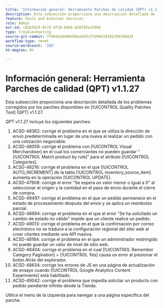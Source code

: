 ```yaml
---
title: 'Información general: Herramienta Parches de calidad (QPT) v1.1.27'
description: Esta subsección proporciona una descripción detallada de los problemas corregidos por los parches disponibles en [!UICONTROL Quality Patches Tool] (QPT) v1.1.27.
feature: Tools and External Services
role: Admin
exl-id: c82b5829-917d-4f38-b8a6-826f92e319b6
type: Troubleshooting
source-git-commit: 7fdb02a6d89d50ea593c5fd99d78101f89198424
workflow-type: tm+mt
source-wordcount: '265'
ht-degree: 0%

---
```


# Información general: Herramienta Parches de calidad (QPT) v1.1.27

Esta subsección proporciona una descripción detallada de los problemas corregidos por los parches disponibles en [!UICONTROL Quality Patches Tool] (QPT) v1.1.27.

QPT v1.1.27 incluye los siguientes parches:

1. ACSD-48362: corrige el problema en el que se utiliza la dirección de envío predeterminada en lugar de una nueva al realizar un pedido con una cotización negociable.
1. ACSD-48059: corrige el problema con [!UICONTROL Visual Merchandiser] en el cual los comerciantes no pueden guardar &quot;[!UICONTROL Match product by rule]&quot; para el atributo [!UICONTROL Categories].
1. ACSD-48216: corrige el problema en el que [!UICONTROL AUTO_INCREMENT] de la tabla [!UICONTROL inventory_source_item] aumenta en la operación [!UICONTROL UPDATE].
1. ACSD-47908: corrige el error &quot;Se espera un valor menor o igual a 0&quot; al seleccionar el origen y la cantidad en el paso de envío durante el cierre de compra.
1. ACSD-49497: corrige el problema en el que un pedido permanece en el estado de procesamiento después del envío y se aplica un reembolso parcial.
1. ACSD-48694: corrige el problema en el que el error &quot;Se ha solicitado un cambio de estado no válido&quot; impide que un cliente realice un pedido.
1. ACSD-49013: corrige el problema en el que la confirmación por correo electrónico no se traduce a la configuración regional del sitio web al crear clientes mediante una API masiva.
1. ACSD-48164: corrige el problema en el que un administrador restringido no puede guardar un valor de nivel de sitio web.
1. ACSD-48404: corrige el problema en el cual [!UICONTROL Remember Category Pagination] = [!UICONTROL Yes] causa un error al presionar el botón Atrás del explorador.
1. ACSD-48634: corrige los errores de JS en una página de actualización de ensayo cuando [!UICONTROL Google Analytics Content Experiments] está habilitado.
1. ACSD-49042: corrige el problema que impedía solicitar un producto con pedido pendiente infinito desde la Tienda.

Utilice el menú de la izquierda para navegar a una página específica del parche.
